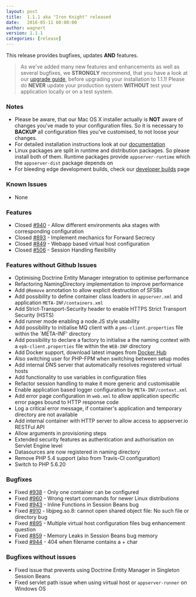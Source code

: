 ```yaml
---
layout: post
title:  1.1.1 aka "Iron Knight" released
date:   2016-05-11 00:00:00
author: wagnert
version: 1.1.1
categories: [release]
---
```


This release provides bugfixes, updates **AND** features.

> As we've added many new features and enhancements as well as several bugfixes, we **STRONGLY** recommend, that you have a look at our [upgrade guide](https://github.com/appserver-io/appserver/blob/master/UPGRADE-1.1.1.md), before upgrading your installation to 1.1.1! Please do **NEVER** update your production system **WITHOUT** test your application locally or on a test system. 

### Notes

* Please be aware, that our Mac OS X installer actually is **NOT** aware of changes you've made to your configuration files. So it is necessary to **BACKUP** all configuration files you've customised, to not loose your changes.
* For detailed installation instructions look at our [documentation](http://appserver.io/get-started/documentation.html)
* Linux packages are split in runtime and distribution packages. So please install both of them. Runtime packages provide `appserver-runtime` which the `appserver-dist` package depends on
* For bleeding edge development builds, check our [developer builds](http://builds.appserver.io) page

### Known Issues

* None

### Features

* Closed [#940](https://github.com/appserver-io/appserver/issues/940) - Allow different environments aka stages with corresponding configuration
* Closed [#893](https://github.com/appserver-io/appserver/issues/893) - Implement mechanics for Forward Secrecy
* Closed [#849](https://github.com/appserver-io/appserver/issues/849) - Webapp based virtual host configuration 
* Closed [#506](https://github.com/appserver-io/appserver/issues/506) - Session Handling flexibility

### Features without Github Issues

* Optimising Doctrine Entity Manager integration to optimise performance
* Refactoring NamingDirectory implementation to improve performance
* Add `@Remove` annotation to allow explicit destruction of SFSBs
* Add possibility to define container class loaders in `appserver.xml` and application `META-INF/containers.xml`
* Add Strict-Transport-Security header to enable HTTPS Strict Transport Security (HSTS)
* Add runner mode enabling a node.JS style usability
* Add possibility to initialise MQ client with a `pms-client.properties` file within the `META-INF' directory
* Add possibility to declare a factory to initialise a the naming context with a `epb-client.properties` file within the `WEB-INF` directory
* Add Docker support, download latest images from [Docker Hub](https://hub.docker.com/r/appserver/dist/)
* Also switching user for PHP-FPM when switching between setup modes
* Add internal DNS server that automatically resolves registered virtual hosts
* Add functionality to use variables in configuration files
* Refactor session handling to make it more generic and customisable
* Enable application based logger configuration by `META-INF/context.xml`
* Add error page configuration in `web.xml` to allow application specific error pages bound to HTTP response code
* Log a critical error message, if container's application and temporary directory are not available
* Add internal container with HTTP server to allow access to appserver.io RESTFul API
* Allow arguments in provisioning steps 
* Extended security features as authentication and authorisation on Servlet Engine level
* Datasources are now registered in naming directory
* Remove PHP 5.4 support (also from Travis-CI configuration)
* Switch to PHP 5.6.20

### Bugfixes

* Fixed [#938](https://github.com/appserver-io/appserver/issues/938) - Only one container can be configured
* Fixed [#960](https://github.com/appserver-io/appserver/issues/960) - Wrong restart commands for newer Linux distributions
* Fixed [#943](https://github.com/appserver-io/appserver/issues/943) - Inline Functions in Session Beans bug
* Fixed [#910](https://github.com/appserver-io/appserver/issues/910) - libjpeg.so.8: cannot open shared object file: No such file or directory bug
* Fixed [#895](https://github.com/appserver-io/appserver/issues/895) - Multiple virtual host configuration files bug enhancement question
* Fixed [#859](https://github.com/appserver-io/appserver/issues/859) - Memory Leaks in Session Beans bug memory
* Fixed [#944](https://github.com/appserver-io/appserver/issues/944) - 404 when filename contains a + char

### Bugfixes without issues

* Fixed issue that prevents using Doctrine Entity Manager in Singleton Session Beans
* Fixed servlet path issue when using virtual host or `appserver-runner` on Windows OS